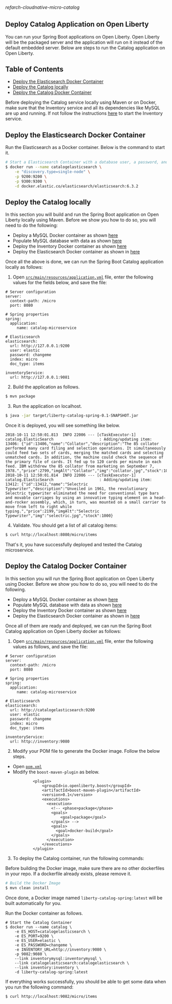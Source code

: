 ###### refarch-cloudnative-micro-catalog

## Deploy Catalog Application on Open Liberty

You can run your Spring Boot applications on Open Liberty. Open Liberty will be the packaged server and the application will run on it instead of the default embedded server. Below are steps to run the Catalog application on Open Liberty.

## Table of Contents
+ [Deploy the Elasticsearch Docker Container](#deploy-the-elasticsearch-docker-container)
+ [Deploy the Catalog locally](#deploy-the-catalog-locally)
+ [Deploy the Catalog Docker Container](#deploy-the-catalog-docker-container)

Before deploying the Catalog service locally using Maven or on Docker, make sure that the Inventory service and all its dependencies like MySQL are up and running. If not follow the instructions [here](https://github.com/ibm-cloud-architecture/refarch-cloudnative-micro-inventory/blob/spring/OpenLiberty.MD) to start the Inventory service.

## Deploy the Elasticsearch Docker Container

Run the Elasticsearch as a Docker container. Below is the command to start it.
```bash
# Start a Elasticsearch Container with a database user, a password, and create a new database
$ docker run --name catalogelasticsearch \
    -e "discovery.type=single-node" \
    -p 9200:9200 \
    -p 9300:9300 \
    -d docker.elastic.co/elasticsearch/elasticsearch:6.3.2
```

## Deploy the Catalog locally

In this section you will build and run the Spring Boot application on Open Liberty locally using Maven. Before we show you how to do so, you will need to do the following:
* Deploy a MySQL Docker container as shown [here](https://github.com/ibm-cloud-architecture/refarch-cloudnative-micro-inventory/blob/spring/OpenLiberty.MD#deploy-the-mysql-docker-container)
* Populate MySQL database with data as shown [here](https://github.com/ibm-cloud-architecture/refarch-cloudnative-micro-inventory/blob/spring/OpenLiberty.MD#populate-the-mysql-database) 
* Deploy the Inventory Docker container as shown [here](https://github.com/ibm-cloud-architecture/refarch-cloudnative-micro-inventory/blob/spring/OpenLiberty.MD#deploy-the-inventory-docker-container)
* Deploy the Elasticsearch Docker container as shown in [here](#deploy-the-elasticsearch-docker-container)

Once all the above is done, we can run the Spring Boot Catalog application locally as follows:

1. Open [`src/main/resources/application.yml`](src/main/resources/application.yml) file, enter the following values for the fields below, and save the file:
    
```
# Server configuration
server:
  context-path: /micro
  port: 8080

# Spring properties
spring:
  application:
     name: catalog-microservice

# Elasticsearch
elasticsearch:
  url: http://127.0.0.1:9200
  user: elastic
  password: changeme
  index: micro
  doc_type: items

inventoryService:
  url: http://127.0.0.1:9081
```

2. Build the application as follows.
```bash
$ mvn package
```

3. Run the application on localhost.
```bash
$ java -jar target/liberty-catalog-spring-0.1-SNAPSHOT.jar
```

Once it is deployed, you will see something like below.

```
2018-10-11 12:50:01.813  INFO 22006 --- [cTaskExecutor-1] catalog.ElasticSearch                    : Adding/updating item:
13406: {"id":13406,"name":"Collator","description":"The 85 collator performed many card filing and selection operations. It simultaneously could feed two sets of cards, merging the matched cards and selecting unmatched cards. In addition, the machine could check the sequence of the primary file of cards. It fed up to 120 cards per minute in each feed. IBM withdrew the 85 collator from marketing on September 7, 1978.","price":2799,"imgAlt":"Collator","img":"collator.jpg","stock":1000}
2018-10-11 12:50:01.814  INFO 22006 --- [cTaskExecutor-1] catalog.ElasticSearch                    : Adding/updating item:
13412: {"id":13412,"name":"Selectric Typewriter","description":"Unveiled in 1961, the revolutionary Selectric typewriter eliminated the need for conventional type bars and movable carriages by using an innovative typing element on a head-and-rocker assembly, which, in turn, was mounted on a small carrier to move from left to right while typing.","price":2199,"imgAlt":"Selectric Typewriter","img":"selectric.jpg","stock":1000}
```

4. Validate. You should get a list of all catalog items:
```bash
$ curl http://localhost:8080/micro/items
```

That's it, you have successfully deployed and tested the Catalog microservice.

## Deploy the Catalog Docker Container

In this section you will run the Spring Boot application on Open Liberty using Docker. Before we show you how to do so, you will need to do the following.
* Deploy a MySQL Docker container as shown [here](https://github.com/ibm-cloud-architecture/refarch-cloudnative-micro-inventory/blob/spring/OpenLiberty.MD#deploy-the-mysql-docker-container)
* Populate MySQL database with data as shown [here](https://github.com/ibm-cloud-architecture/refarch-cloudnative-micro-inventory/blob/spring/OpenLiberty.MD#populate-the-mysql-database) 
* Deploy the Inventory Docker container as shown [here](https://github.com/ibm-cloud-architecture/refarch-cloudnative-micro-inventory/blob/spring/OpenLiberty.MD#deploy-the-inventory-docker-container)
* Deploy the Elasticsearch Docker container as shown in [here](#deploy-the-elasticsearch-docker-container)

Once all of them are ready and deployed, we can run the Spring Boot Catalog application on Open Liberty docker as follows:

1. Open [`src/main/resources/application.yml`](src/main/resources/application.yml) file, enter the following values as follows, and save the file:

```
# Server configuration
server:
  context-path: /micro
  port: 8080

# Spring properties
spring:
  application:
     name: catalog-microservice

# Elasticsearch
elasticsearch:
  url: http://catalogelasticsearch:9200
  user: elastic
  password: changeme
  index: micro
  doc_type: items

inventoryService:
  url: http://inventory:9080
```

2. Modify your POM file to generate the Docker image. Follow the below steps.
- Open [`pom.xml`](pom.xml)
- Modify the `boost-maven-plugin` as below.

```
            <plugin>
                <groupId>io.openliberty.boost</groupId>
                <artifactId>boost-maven-plugin</artifactId>
                <version>0.1</version>
                <executions>
                  <execution>
                    <!-- <phase>package</phase>
                    <goals>
                        <goal>package</goal>
                    </goals> -->
                    <goals>
                      <goal>docker-build</goal>
                    </goals>
                  </execution>
                </executions>
            </plugin>
```

3. To deploy the Catalog container, run the following commands:

Before building the Docker image, make sure there are no other dockerfiles in your repo. If a dockerfile already exists, please remove it.

```bash
# Build the Docker Image
$ mvn clean install 
```

Once done, a Docker image named `liberty-catalog-spring:latest` will be built automatically for you.

Run the Docker container as follows.

```
# Start the Catalog Container
$ docker run --name catalog \
    -e ES_HOST=catalogelasticsearch \
    -e ES_PORT=9200 \
    -e ES_USER=elastic \
    -e ES_PASSWORD=changeme \
    -e INVENTORY_URL=http://inventory:9080 \
    -p 9082:9080 \
    --link inventorymysql:inventorymysql \
    --link catalogelasticsearch:catalogelasticsearch \
    --link inventory:inventory \
    -d liberty-catalog-spring:latest
```

If everything works successfully, you should be able to get some data when you run the following command:
```bash
$ curl http://localhost:9082/micro/items
```



